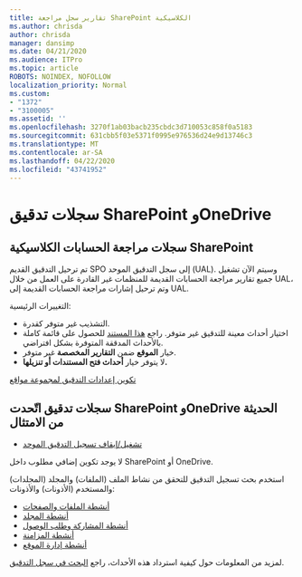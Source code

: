 ```yaml
---
title: تقارير سجل مراجعة SharePoint الكلاسيكية
ms.author: chrisda
author: chrisda
manager: dansimp
ms.date: 04/21/2020
ms.audience: ITPro
ms.topic: article
ROBOTS: NOINDEX, NOFOLLOW
localization_priority: Normal
ms.custom:
- "1372"
- "3100005"
ms.assetid: ''
ms.openlocfilehash: 3270f1ab03bacb235cbdc3d710053c858f0a5183
ms.sourcegitcommit: 631cbb5f03e5371f0995e976536d24e9d13746c3
ms.translationtype: MT
ms.contentlocale: ar-SA
ms.lasthandoff: 04/22/2020
ms.locfileid: "43741952"
---
```

# <a name="sharepoint-and-onedrive-audit-logs"></a>سجلات تدقيق SharePoint وOneDrive

## <a name="sharepoint-classic-audit-logs"></a>سجلات مراجعة الحسابات الكلاسيكية SharePoint

تم ترحيل التدقيق القديم SPO إلى سجل التدقيق الموحد (UAL). وسيتم الآن تشغيل جميع تقارير مراجعة الحسابات القديمة للمنظمات غير القادرة على العمل من خلال UAL، وتم ترحيل إشارات مراجعة الحسابات القديمة إلى UAL.

التغييرات الرئيسية:

* التشذيب غير متوفر كقدرة.
* اختيار أحداث معينة للتدقيق غير متوفر. راجع [هذا المستند](https://docs.microsoft.com/office365/securitycompliance/search-the-audit-log-in-security-and-compliance) للحصول على قائمة كاملة بالأحداث المدققة المتوفرة بشكل افتراضي.
* خيار **الموقع** ضمن **التقارير المخصصة** غير متوفر.
* لا يتوفر خيار **أحداث فتح المستندات أو تنزيلها.**

[تكوين إعدادات التدقيق لمجموعة مواقع](https://support.office.com/article/Configure-audit-settings-for-a-site-collection-A9920C97-38C0-44F2-8BCB-4CF1E2AE22D2)

## <a name="sharepoint-and-onedrive-modern-unified-audit-logs-from-compliance"></a>سجلات تدقيق اتّحدت SharePoint وOneDrive الحديثة من الامتثال

* [تشغيل/إيقاف تسجيل التدقيق الموحد](https://docs.microsoft.com/office365/securitycompliance/turn-audit-log-search-on-or-off) 

لا يوجد تكوين إضافي مطلوب داخل SharePoint أو OneDrive.

استخدم بحث تسجيل التدقيق للتحقق من نشاط الملف (الملفات) والمجلد (المجلدات) والمستخدم (الأذونات) والأذونات:

* [أنشطة الملفات والصفحات](https://docs.microsoft.com/office365/securitycompliance/search-the-audit-log-in-security-and-compliance)
* [أنشطة المجلد](https://docs.microsoft.com/office365/securitycompliance/search-the-audit-log-in-security-and-compliance#folder-activities)
* [أنشطة المشاركة وطلب الوصول](https://docs.microsoft.com/office365/securitycompliance/search-the-audit-log-in-security-and-compliance#sharing-and-access-request-activities)
* [أنشطة المزامنة](https://docs.microsoft.com/office365/securitycompliance/search-the-audit-log-in-security-and-compliance#synchronization-activities)
* [أنشطة إدارة الموقع](https://docs.microsoft.com/office365/securitycompliance/search-the-audit-log-in-security-and-compliance#site-administration-activities)

لمزيد من المعلومات حول كيفية استرداد هذه الأحداث، راجع [البحث في سجل التدقيق](https://docs.microsoft.com/office365/securitycompliance/search-the-audit-log-in-security-and-compliance#search-the-audit-log).
